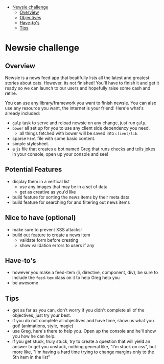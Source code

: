 <!-- TOC depth:6 withLinks:1 updateOnSave:1 -->
- [Newsie challenge](#newsie-challenge)
	- [Overview](#overview)
	- [Objectives](#objectives)
	- [Have-to's](#have-tos)
	- [Tips](#tips)
<!-- /TOC -->

# Newsie challenge

## Overview
Newsie is a news feed app that beatifully lists all the latest and greatest stories about cats. However, its not finished! You'll have to finish it and get it ready so we can launch to our users and hopefully raise some cash and retire.

You can use any library/framework you want to finish newsie. You can also use any resource you want, the internet is your friend! Here'e what's already included:
* `gulp` task to serve and reload newsie on any change, just run `gulp`.
* `bower` all set up for you to use any client side dependency you need.
  * all things fetched with bower will be saved into `client/lib`.
* sparse `html` file with some basic content.
* simple stylesheet.
* a `js` file that creates a bot named Greg that runs checks and tells jokes in your console, open up your console and see!

## Potential Features
* display them in a vertical list
  * use any images that may be in a set of data
  * get as creative as you'd like
* build feature for sorting the news items by their meta data
* build feature for searching for and filtering out news items


## Nice to have (optional)
* make sure to prevent XSS attacks!
* build out feature to create a news item
  * validate form before creating
  * show validation errors to users if any

## Have-to's
* however you make a feed-item (li, directive, component, div), be sure to include the `feed-tem` class on it to help Greg help you
* be awesome

## Tips
* get as far as you can, don't worry if you didn't complete all of the objectives, just try your best.
* if you do not complete all objectives and have time, show us what you got! (animations, style, magic)
* use Greg, here's there to help you. Open up the console and he'll show you how he can help.
* if you get stuck, truly stuck, try to create a question that will yield an answer to get you unstuck, nothing general like, "I'm stuck on css", but more like, "I'm having a hard time trying to change margins only to the 5th item in the list"
